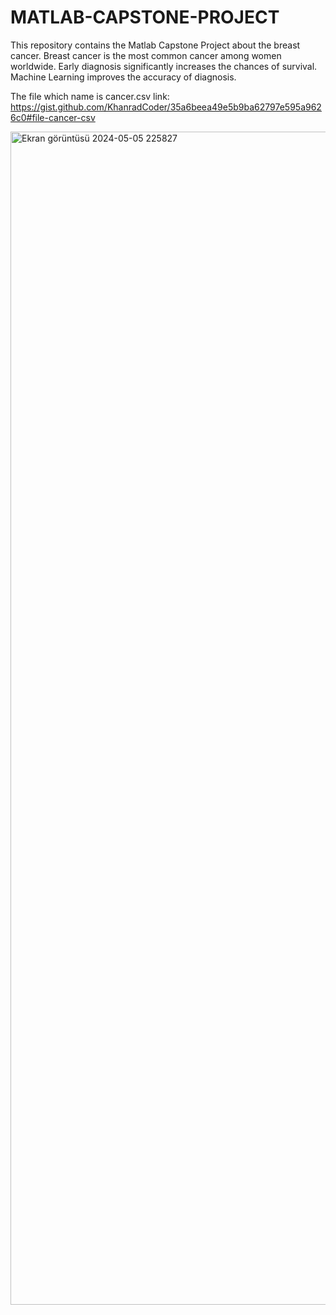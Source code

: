 # MATLAB-CAPSTONE-PROJECT
This repository contains the Matlab Capstone Project about the breast cancer. Breast cancer is the most common cancer among women worldwide. Early diagnosis significantly increases the chances of survival. Machine Learning improves the accuracy of diagnosis. 

The file which name is cancer.csv link: https://gist.github.com/KhanradCoder/35a6beea49e5b9ba62797e595a9626c0#file-cancer-csv


<img width="1877" alt="Ekran görüntüsü 2024-05-05 225827" src="https://github.com/ezgiakbas87/MATLAB-CAPSTONE-PROJECT/assets/126782676/31966899-b391-445a-a500-829c1b718930">
